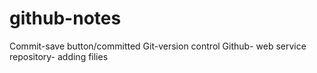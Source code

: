 # github-notes
Commit-save button/committed 
Git-version control
Github- web service 
repository- adding filies 
